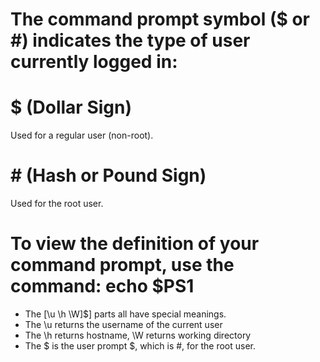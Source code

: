 # The command prompt symbol ($ or #) indicates the type of user currently logged in:
# $ (Dollar Sign)
Used for a regular user (non-root).
# # (Hash or Pound Sign)
Used for the root user.
# To view the definition of your command prompt, use the command: echo $PS1

- The [\u \h \W]\$] parts all have special meanings.
- The \u returns the username of the current user
- The \h returns hostname, \W returns working directory
- The \$ is the user prompt $, which is #, for the root user.

